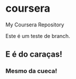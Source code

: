 # coursera
My Coursera Repository

Este é um teste de branch.
## E é do caraças!
### Mesmo da cueca!
